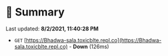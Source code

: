 # 📖 Summary
Last updated: **8/2/2021, 11:40:28 PM**

- `GET` [https://Bhadwa-sala.toxicblte.repl.co](https://Bhadwa-sala.toxicblte.repl.co) - **Down** (126ms)

